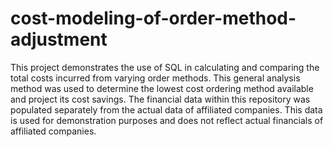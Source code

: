 # cost-modeling-of-order-method-adjustment
This project demonstrates the use of SQL in calculating and comparing the total costs incurred from varying order methods. This general analysis method was used to determine the lowest cost ordering method available and project its cost savings. The financial data within this repository was populated separately from the actual data of affiliated companies. This data is used for demonstration purposes and does not reflect actual financials of affiliated companies.
